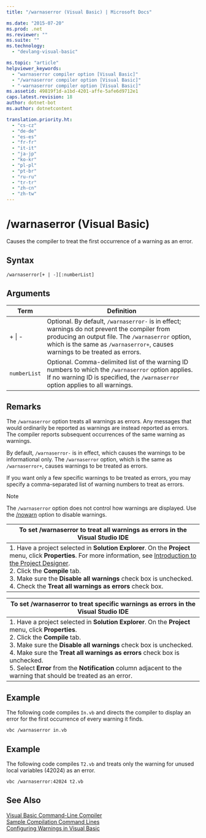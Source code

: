 ```yaml
---
title: "/warnaserror (Visual Basic) | Microsoft Docs"

ms.date: "2015-07-20"
ms.prod: .net
ms.reviewer: ""
ms.suite: ""
ms.technology: 
  - "devlang-visual-basic"

ms.topic: "article"
helpviewer_keywords: 
  - "warnaserror compiler option [Visual Basic]"
  - "/warnaserror compiler option [Visual Basic]"
  - "-warnaserror compiler option [Visual Basic]"
ms.assetid: 49819f1d-a1bd-4201-affe-5afe6d9712e1
caps.latest.revision: 18
author: dotnet-bot
ms.author: dotnetcontent

translation.priority.ht: 
  - "cs-cz"
  - "de-de"
  - "es-es"
  - "fr-fr"
  - "it-it"
  - "ja-jp"
  - "ko-kr"
  - "pl-pl"
  - "pt-br"
  - "ru-ru"
  - "tr-tr"
  - "zh-cn"
  - "zh-tw"
---
```

# /warnaserror (Visual Basic)
Causes the compiler to treat the first occurrence of a warning as an error.  
  
## Syntax  
  
```  
/warnaserror[+ | -][:numberList]  
```  
  
## Arguments  
  
|Term|Definition|  
|---|---|  
|+ &#124; -|Optional. By default, `/warnaserror-` is in effect; warnings do not prevent the compiler from producing an output file. The `/warnaserror` option, which is the same as `/warnaserror+`, causes warnings to be treated as errors.|  
|`numberList`|Optional. Comma-delimited list of the warning ID numbers to which the `/warnaserror` option applies. If no warning ID is specified, the `/warnaserror` option applies to all warnings.|  
  
## Remarks  
 The `/warnaserror` option treats all warnings as errors. Any messages that would ordinarily be reported as warnings are instead reported as errors. The compiler reports subsequent occurrences of the same warning as warnings.  
  
 By default, `/warnaserror-` is in effect, which causes the warnings to be informational only. The `/warnaserror` option, which is the same as `/warnaserror+`, causes warnings to be treated as errors.  
  
 If you want only a few specific warnings to be treated as errors, you may specify a comma-separated list of warning numbers to treat as errors.  
  
> [!NOTE]
>  The `/warnaserror` option does not control how warnings are displayed. Use the [/nowarn](../../../visual-basic/reference/command-line-compiler/nowarn.md) option to disable warnings.  
  
|To set /warnaserror to treat all warnings as errors in the Visual Studio IDE|  
|---|  
|1.  Have a project selected in **Solution Explorer**. On the **Project** menu, click **Properties**. For more information, see [Introduction to the Project Designer](http://msdn.microsoft.com/en-us/898dd854-c98d-430c-ba1b-a913ce3c73d7).<br />2.  Click the **Compile** tab.<br />3.  Make sure the **Disable all warnings** check box is unchecked.<br />4.  Check the **Treat all warnings as errors** check box.|  
  
|To set /warnaserror to treat specific warnings as errors in the Visual Studio IDE|  
|---|  
|1.  Have a project selected in **Solution Explorer**. On the **Project** menu, click **Properties**.<br />2.  Click the **Compile** tab.<br />3.  Make sure the **Disable all warnings** check box is unchecked.<br />4.  Make sure the **Treat all warnings as errors** check box is unchecked.<br />5.  Select **Error** from the **Notification** column adjacent to the warning that should be treated as an error.|  
  
## Example  
 The following code compiles `In.vb` and directs the compiler to display an error for the first occurrence of every warning it finds.  
  
```  
vbc /warnaserror in.vb  
```  
  
## Example  
 The following code compiles `T2.vb` and treats only the warning for unused local variables (42024) as an error.  
  
```  
vbc /warnaserror:42024 t2.vb  
```  
  
## See Also  
 [Visual Basic Command-Line Compiler](../../../visual-basic/reference/command-line-compiler/index.md)   
 [Sample Compilation Command Lines](../../../visual-basic/reference/command-line-compiler/sample-compilation-command-lines.md)   
 [Configuring Warnings in Visual Basic](/visualstudio/ide/configuring-warnings-in-visual-basic)